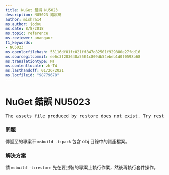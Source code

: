 ```yaml
---
title: NuGet 錯誤 NU5023
description: NU5023 錯誤碼
author: mishra14
ms.author: jodou
ms.date: 8/8/2018
ms.topic: reference
ms.reviewer: anangaur
f1_keywords:
- NU5023
ms.openlocfilehash: 53116df01fc021ff847d82501f929880e27fdd16
ms.sourcegitcommit: ee6c3f203648a5561c809db54ebeb1d0f0598b68
ms.translationtype: MT
ms.contentlocale: zh-TW
ms.lasthandoff: 01/26/2021
ms.locfileid: "98779678"
---
```

# <a name="nuget-error-nu5023"></a>NuGet 錯誤 NU5023
<pre>The assets file produced by restore does not exist. Try restoring the project again. The expected location of the assets file is F:\project\obj\project.assets.json.</pre>

### <a name="issue"></a>問題

傳遞至的專案不 `msbuild -t:pack` 包含 obj 目錄中的資產檔案。


### <a name="solution"></a>解決方案

請 `msbuild -t:restore` 先在要封裝的專案上執行作業，然後再執行套件操作。

